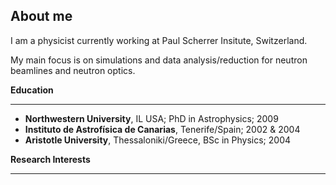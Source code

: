 ## About me

I am a physicist currently working at Paul Scherrer Insitute, Switzerland.

My main focus is on simulations and data analysis/reduction for neutron beamlines and neutron optics.

**Education** 

-----

- **Northwestern University**, IL USA; PhD in Astrophysics; 2009 
- **Instituto de Astrofísica de Canarias**, Tenerife/Spain; 2002 & 2004
- **Aristotle University**, Thessaloniki/Greece, BSc in Physics; 2004
 

**Research Interests** 

---



 



